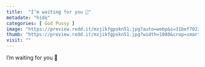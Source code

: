 ```yaml
---
title:  "I’m waiting for you 🥰"
metadate: "hide"
categories: [ God Pussy ]
image: "https://preview.redd.it/mzjikfgpskn51.jpg?auto=webp&s=31bef7023a2c54bf01ca4233bf82af6e905e83de"
thumb: "https://preview.redd.it/mzjikfgpskn51.jpg?width=1080&crop=smart&auto=webp&s=97014368698f607b962479b41daa14b0123f9a64"
visit: ""
---
```

I’m waiting for you 🥰
